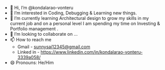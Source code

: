 - 👋 Hi, I’m @kondalarao-vonteru
- 👀 I’m interested in Coding, Debugging & Learning new things.
- 🌱 I’m currently learning Architectural design to grow my skills in my current job and on a personal level I am spending my time on Investing & Portfolio management .
- 💞️ I’m looking to collaborate on ...
- 📫 How to reach me
  -  Gmail - sunnysai12345@gmail.com
  -  Linked in - https://www.linkedin.com/in/kondalarao-vonteru-3339a058/
- 😄 Pronouns: He/Him

<!---
kondalarao-vonteru/kondalarao-vonteru is a ✨ special ✨ repository because its `README.md` (this file) appears on your GitHub profile.
You can click the Preview link to take a look at your changes.
--->
